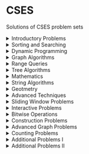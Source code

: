 # CSES

Solutions of CSES problem sets

<details>
<summary>
Introductory Problems
</summary>

- [Weird Algorithm](weird_algorithm.cpp)
- [Missing Number](missing_number.cpp)
- [Repetitions](repetitions.cpp)
- [Increasing Array](increasing_array.cpp)
- [Permutations](permutations.cpp)
- [Number Spiral](number_spiral.cpp)
- [Two Knights](two_knights.cpp)
- [Two Sets](two_sets.cpp)
- [Bit Strings](bit_strings.cpp)
- [Trailing Zeros](trailing_zeros.cpp)
- [Coin Piles](coin_piles.cpp)
- [Palindrome Reorder](palindrome_reorder.cpp)
- [Gray Code](gray_code.cpp)
- [Tower of Hanoi](tower_of_hanoi.cpp)
- [Creating Strings](creating_strings.cpp)
- [Apple Division](apple_division.cpp)
- [Chessboard and Queens](chessboard_and_queens.cpp)
- [Raab Game I](raab_game_i.cpp)
- [Mex Grid Construction](mex_grid_construction.cpp)
- [Knight Moves Grid](knight_moves_grid.cpp)
- [Grid Coloring I](grid_coloring_i.cpp)
- [Digit Queries](digit_queries.cpp)
- [String Reorder](string_reorder.cpp)
- [Grid Path Description](grid_path_description.cpp)

</details>

<details>
<summary>
Sorting and Searching
</summary>

- [Distinct Numbers](distinct_numbers.cpp)
- [Apartments](apartments.cpp)
- [Ferris Wheel](ferris_wheel.cpp)
- [Concert Tickets](concert_tickets.cpp)
- [Restaurant Customers](restaurant_customers.cpp)
- [Movie Festival](movie_festival.cpp)
- [Sum of Two Values](sum_of_two_values.cpp)
- [Maximum Subarray Sum](maximum_subarray_sum.cpp)
- [Stick Lengths](stick_lengths.cpp)
- [Missing Coin Sum](missing_coin_sum.cpp)
- [Collecting Numbers](collecting_numbers.cpp)
- [Collecting Numbers II](collecting_numbers_ii.cpp)
- [Playlist](playlist.cpp)
- [Towers](towers.cpp)
- [Traffic Lights](traffic_lights.cpp)
- [Distinct Values Subarrays](distinct_values_subarrays.cpp)
- [Distinct Values Subsequences](distinct_values_subsequences.cpp)
- [Josephus Problem I](josephus_problem_i.cpp)
- [Josephus Problem II](josephus_problem_ii.cpp)
- [Nested Ranges Check](nested_ranges_check.cpp)
- [Nested Ranges Count](nested_ranges_count.cpp)
- [Room Allocation](room_allocation.cpp)
- [Factory Machines](factory_machines.cpp)
- [Tasks and Deadlines](tasks_and_deadlines.cpp)
- [Reading Books](reading_books.cpp)
- [Sum of Three Values](sum_of_three_values.cpp)
- [Sum of Four Values](sum_of_four_values.cpp)
- [Nearest Smaller Values](nearest_smaller_values.cpp)
- [Subarray Sums I](subarray_sums_i.cpp)
- [Subarray Sums II](subarray_sums_ii.cpp)
- [Subarray Divisibility](subarray_divisibility.cpp)
- [Distinct Values Subarrays II](distinct_values_subarrays_ii.cpp)
- [Array Division](array_division.cpp)
- [Movie Festival II](movie_festival_ii.cpp)
- [Maximum Subarray Sum II](maximum_subarray_sum_ii.cpp)

</details>

<details>
<summary>
Dynamic Programming
</summary>

- Dice Combinations
- [Minimizing Coins](minimizing_coins.cpp)
- [Coin Combinations I](coin_combinations_i.cpp)
- [Coin Combinations II](coin_combinations_ii.cpp)
- [Removing Digits](removing_digits.cpp)
- [Grid Paths I](grid_paths_i.cpp)
- [Book Shop](book_shop.cpp)
- [Array Description](array_description.cpp)
- [Counting Towers](counting_towers.cpp)
- [Edit Distance](edit_distance.cpp)
- [Longest Common Subsequence](longest_common_subsequence.cpp)
- [Rectangle Cutting](rectangle_cutting.cpp)
- [Minimal Grid Path](minimal_grid_path.cpp)
- [Money Sums](money_sums.cpp)
- [Removal Game](removal_game.cpp)
- [Two Sets II](two_sets_ii.cpp)
- [Mountain Range](mountain_range.cpp)
- [Increasing Subsequence](increasing_subsequence.cpp)
- [Projects](projects.cpp)
- [Elevator Rides](elevator_rides.cpp)
- [Counting Tilings](counting_tilings.cpp)
- [Counting Numbers](counting_numbers.cpp)
- [Increasing Subsequence II](increasing_subsequence_ii.cpp)

</details>

<details>
<summary>
Graph Algorithms
</summary>

- [Counting Rooms](counting_rooms.cpp)
- [Labyrinth](labyrinth.cpp)
- [Building Roads](building_roads.cpp)
- [Message Route](message_route.cpp)
- [Building Teams](building_teams.cpp)
- [Round Trip](round_trip.cpp)
- [Monsters](monsters.cpp)
- [Shortest Routes I](shortest_routes_i.cpp)
- [Shortest Routes II](shortest_routes_ii.cpp)
- [High Score](high_score.cpp)
- [Flight Discount](flight_discount.cpp)
- [Cycle Finding](cycle_finding.cpp)
- [Flight Routes](flight_routes.cpp)
- [Round Trip II](round_trip_ii.cpp)
- [Course Schedule](course_schedule.cpp)
- [Longest Flight Route](longest_flight_route.cpp)
- [Game Routes](game_routes.cpp)
- [Investigation](investigation.cpp)
- [Planets Queries I](planets_queries_i.cpp)
- [Planets Queries II](planets_queries_ii.cpp)
- [Planets Cycles](planets_cycles.cpp)
- [Road Reparation](road_reparation.cpp)
- [Road Construction](road_construction.cpp)
- [Flight Routes Check](flight_routes_check.cpp)
- [Planets and Kingdoms](planets_and_kingdoms.cpp)
- [Giant Pizza](giant_pizza.cpp)
- [Coin Collector](coin_collector.cpp)
- [Mail Delivery](mail_delivery.cpp)
- [De Bruijn Sequence](de_bruijn_sequence.cpp)
- [Teleporters Path](teleporters_path.cpp)
- [Hamiltonian Flights](hamiltonian_flights.cpp)
- [Knight's Tour](knight's_tour.cpp)
- [Download Speed](download_speed.cpp)
- [Police Chase](police_chase.cpp)
- [School Dance](school_dance.cpp)
- [Distinct Routes](distinct_routes.cpp)

</details>

<details>
<summary>
Range Queries
</summary>

- [Static Range Sum Queries](static_range_sum_queries.cpp)
- [Static Range Minimum Queries](static_range_minimum_queries.cpp)
- [Dynamic Range Sum Queries](dynamic_range_sum_queries.cpp)
- [Dynamic Range Minimum Queries](dynamic_range_minimum_queries.cpp)
- [Range Xor Queries](range_xor_queries.cpp)
- [Range Update Queries](range_update_queries.cpp)
- [Forest Queries](forest_queries.cpp)
- [Hotel Queries](hotel_queries.cpp)
- [List Removals](list_removals.cpp)
- [Salary Queries](salary_queries.cpp)
- [Prefix Sum Queries](prefix_sum_queries.cpp)
- [Pizzeria Queries](pizzeria_queries.cpp)
- [Visible Buildings Queries](visible_buildings_queries.cpp)
- [Range Interval Queries](range_interval_queries.cpp)
- [Subarray Sum Queries](subarray_sum_queries.cpp)
- [Subarray Sum Queries II](subarray_sum_queries_ii.cpp)
- [Distinct Values Queries](distinct_values_queries.cpp)
- [Distinct Values Queries II](distinct_values_queries_ii.cpp)
- [Increasing Array Queries](increasing_array_queries.cpp)
- [Movie Festival Queries](movie_festival_queries.cpp)
- [Forest Queries II](forest_queries_ii.cpp)
- [Range Updates and Sums](range_updates_and_sums.cpp)
- [Polynomial Queries](polynomial_queries.cpp)
- [Range Queries and Copies](range_queries_and_copies.cpp)
- [Missing Coin Sum Queries](missing_coin_sum_queries.cpp)

</details>

<details>
<summary>
Tree Algorithms
</summary>

- [Subordinates](subordinates.cpp)
- [Tree Matching](tree_matching.cpp)
- [Tree Diameter](tree_diameter.cpp)
- [Tree Distances I](tree_distances_i.cpp)
- [Tree Distances II](tree_distances_ii.cpp)
- [Company Queries I](company_queries_i.cpp)
- [Company Queries II](company_queries_ii.cpp)
- [Distance Queries](distance_queries.cpp)
- [Counting Paths](counting_paths.cpp)
- [Subtree Queries](subtree_queries.cpp)
- [Path Queries](path_queries.cpp)
- [Path Queries II](path_queries_ii.cpp)
- [Distinct Colors](distinct_colors.cpp)
- [Finding a Centroid](finding_a_centroid.cpp)
- [Fixed-Length Paths I](fixed-length_paths_i.cpp)
- [Fixed-Length Paths II](fixed-length_paths_ii.cpp)

</details>

<details>
<summary>
Mathematics
</summary>

- [Josephus Queries](josephus_queries.cpp)
- [Exponentiation](exponentiation.cpp)
- [Exponentiation II](exponentiation_ii.cpp)
- [Counting Divisors](counting_divisors.cpp)
- [Common Divisors](common_divisors.cpp)
- [Sum of Divisors](sum_of_divisors.cpp)
- [Divisor Analysis](divisor_analysis.cpp)
- [Prime Multiples](prime_multiples.cpp)
- [Counting Coprime Pairs](counting_coprime_pairs.cpp)
- [Next Prime](next_prime.cpp)
- [Binomial Coefficients](binomial_coefficients.cpp)
- [Creating Strings II](creating_strings_ii.cpp)
- [Distributing Apples](distributing_apples.cpp)
- [Christmas Party](christmas_party.cpp)
- [Permutation Order](permutation_order.cpp)
- [Permutation Rounds](permutation_rounds.cpp)
- [Bracket Sequences I](bracket_sequences_i.cpp)
- [Bracket Sequences II](bracket_sequences_ii.cpp)
- [Counting Necklaces](counting_necklaces.cpp)
- [Counting Grids](counting_grids.cpp)
- [Fibonacci Numbers](fibonacci_numbers.cpp)
- [Throwing Dice](throwing_dice.cpp)
- [Graph Paths I](graph_paths_i.cpp)
- [Graph Paths II](graph_paths_ii.cpp)
- [System of Linear Equations](system_of_linear_equations.cpp)
- [Sum of Four Squares](sum_of_four_squares.cpp)
- [Triangle Number Sums](triangle_number_sums.cpp)
- [Dice Probability](dice_probability.cpp)
- [Moving Robots](moving_robots.cpp)
- [Candy Lottery](candy_lottery.cpp)
- [Inversion Probability](inversion_probability.cpp)
- [Stick Game](stick_game.cpp)
- [Nim Game I](nim_game_i.cpp)
- [Nim Game II](nim_game_ii.cpp)
- [Stair Game](stair_game.cpp)
- [Grundy's Game](grundys_game.cpp)
- [Another Game](another_game.cpp)

</details>

<details>
<summary>
String Algorithms
</summary>

- [Word Combinations](word_combinations.cpp)
- [String Matching](string_matching.cpp)
- [Finding Borders](finding_borders.cpp)
- [Finding Periods](finding_periods.cpp)
- [Minimal Rotation](minimal_rotation.cpp)
- [Longest Palindrome](longest_palindrome.cpp)
- [All Palindromes](all_palindromes.cpp)
- [Required Substring](required_substring.cpp)
- [Palindrome Queries](palindrome_queries.cpp)
- [Finding Patterns](finding_patterns.cpp)
- [Counting Patterns](counting_patterns.cpp)
- [Pattern Positions](pattern_positions.cpp)
- [Distinct Substrings](distinct_substrings.cpp)
- [Distinct Subsequences](distinct_subsequences.cpp)
- [Repeating Substring](repeating_substring.cpp)
- [String Functions](string_functions.cpp)
- [Inverse Suffix Array](inverse_suffix_array.cpp)
- [String Transform](string_transform.cpp)
- [Substring Order I](substring_order_i.cpp)
- [Substring Order II](substring_order_ii.cpp)
- [Substring Distribution](substring_distribution.cpp)

</details>

<details>
<summary>
Geotmetry
</summary>

- [Point Location Test](point_location_test.cpp)
- [Line Segment Intersection](line_segment_intersection.cpp)
- [Polygon Area](polygon_area.cpp)
- [Point in Polygon](point_in_polygon.cpp)
- [Polygon Lattice Points](polygon_lattice_points.cpp)
- [Minimum Euclidean Distance](minimum_euclidean_distance.cpp)
- [Convex Hull](convex_hull.cpp)
- [Maximum Manhattan Distances](maximum_manhattan_distances.cpp)
- [All Manhattan Distances](all_manhattan_distances.cpp)
- [Intersection Points](intersection_points.cpp)
- [Line Segments Trace I](line_segments_trace_i.cpp)
- [Line Segments Trace II](line_segments_trace_ii.cpp)
- [Lines and Queries I](lines_and_queries_i.cpp)
- [Lines and Queries II](lines_and_queries_ii.cpp)
- [Area of Rectangles](area_of_rectangles.cpp)
- [Robot Path](robot_path.cpp)

</details>

<details>
<summary>
Advanced Techniques
</summary>

- [Meet in the Middle](meet_in_the_middle.cpp)
- [Hamming Distance](hamming_distance.cpp)
- [Corner Subgrid Check](corner_subgrid_check.cpp)
- [Corner Subgrid Count](corner_subgrid_count.cpp)
- [Reachable Nodes](reachable_nodes.cpp)
- [Reachability Queries](reachability_queries.cpp)
- [Cut and Paste](cut_and_paste.cpp)
- [Substring Reversals](substring_reversals.cpp)
- [Reversals and Sums](reversals_and_sums.cpp)
- [Necessary Roads](necessary_roads.cpp)
- [Necessary Cities](necessary_cities.cpp)
- [Eulerian Subgraphs](eulerian_subgraphs.cpp)
- [Monster Game I](monster_game_i.cpp)
- [Monster Game II](monster_game_ii.cpp)
- [Subarray Squares](subarray_squares.cpp)
- [Houses and Schools](houses_and_schools.cpp)
- [Knuth Division](knuth_division.cpp)
- [Apples and Bananas](apples_and_bananas.cpp)
- [One Bit Positions](one_bit_positions.cpp)
- [Signal Processing](signal_processing.cpp)
- [New Roads Queries](new_roads_queries.cpp)
- [Dynamic Connectivity](dynamic_connectivity.cpp)
- [Parcel Delivery](parcel_delivery.cpp)
- [Task Assignment](task_assignment.cpp)
- [Distinct Routes II](distinct_routes_ii.cpp)

</details>

<details>
<summary>
Sliding Window Problems
</summary>

- [Sliding Window Sum](sliding_window_sum.cpp)
- [Sliding Window Minimum](sliding_window_minimum.cpp)
- [Sliding Window Xor](sliding_window_xor.cpp)
- [Sliding Window Or](sliding_window_or.cpp)
- [Sliding Window Distinct Values](sliding_window_distinct_values.cpp)
- [Sliding Window Mode](sliding_window_mode.cpp)
- [Sliding Window Mex](sliding_window_mex.cpp)
- [Sliding Window Median](sliding_window_median.cpp)
- [Sliding Window Cost](sliding_window_cost.cpp)
- [Sliding Window Inversions](sliding_window_inversions.cpp)
- [Sliding Window Advertisement](sliding_window_advertisement.cpp)

</details>

<details>
<summary>
Interactive Problems
</summary>

- [Hidden Integer](hidden_integer.cpp)
- [Hidden Permutation](hidden_permutation.cpp)
- [K-th Highest Score](k-th_highest_score.cpp)
- [Permuted Binary Strings](permuted_binary_strings.cpp)
- [Colored Chairs](colored_chairs.cpp)
- [Inversion Sorting](inversion_sorting.cpp)

</details>

<details>
<summary>
Bitwise Operations
</summary>

- [Counting Bits](counting_bits.cpp)
- [Maximum Xor Subarray](maximum_xor_subarray.cpp)
- [Maximum Xor Subset](maximum_xor_subset.cpp)
- [Number of Subset Xors](number_of_subset_xors.cpp)
- [K Subset Xors](k_subset_xors.cpp)
- [All Subarray Xors](all_subarray_xors.cpp)
- [Xor Pyramid Peak](xor_pyramid_peak.cpp)
- [Xor Pyramid Diagonal](xor_pyramid_diagonal.cpp)
- [Xor Pyramid Row](xor_pyramid_row.cpp)
- [SOS Bit Problem](sos_bit_problem.cpp)
- [And Subset Count](and_subset_count.cpp)

</details>

<details>
<summary>
Construction Problems
</summary>

- [Inverse Inversions](inverse_inversions.cpp)
- [Monotone Subsequences](monotone_subsequences.cpp)
- [Third Permutation](third_permutation.cpp)
- [Permutation Prime Sums](permutation_prime_sums.cpp)
- [Chess Tournament](chess_tournament.cpp)
- [Distinct Sums Grid](distinct_sums_grid.cpp)
- [Filling Trominos](filling_trominos.cpp)
- [Grid Path Construction](grid_path_construction.cpp)

</details>

<details>
<summary>
Advanced Graph Problems
</summary>

- [Nearest Shops](nearest_shops.cpp)
- [Prüfer Code](prüfer_code.cpp)
- [Tree Traversals](tree_traversals.cpp)
- [Course Schedule II](course_schedule_ii.cpp)
- [Acyclic Graph Edges](acyclic_graph_edges.cpp)
- [Strongly Connected Edges](strongly_connected_edges.cpp)
- [Even Outdegree Edges](even_outdegree_edges.cpp)
- [Graph Girth](graph_girth.cpp)
- [Fixed Length Walk Queries](fixed_length_walk_queries.cpp)
- [Transfer Speeds Sum](transfer_speeds_sum.cpp)
- [MST Edge Check](mst_edge_check.cpp)
- [MST Edge Set Check](mst_edge_set_check.cpp)
- [MST Edge Cost](mst_edge_cost.cpp)
- [Network Breakdown](network_breakdown.cpp)
- [Tree Coin Collecting I](tree_coin_collecting_i.cpp)
- [Tree Coin Collecting II](tree_coin_collecting_ii.cpp)
- [Tree Isomorphism I](tree_isomorphism_i.cpp)
- [Tree Isomorphism II](tree_isomorphism_ii.cpp)
- [Flight Route Requests](flight_route_requests.cpp)
- [Critical Cities](critical_cities.cpp)
- [Visiting Cities](visiting_cities.cpp)
- [Graph Coloring](graph_coloring.cpp)
- [Bus Companies](bus_companies.cpp)
- [Split into Two Paths](split_into_two_paths.cpp)
- [Network Renovation](network_renovation.cpp)
- [Forbidden Cities](forbidden_cities.cpp)
- [Creating Offices](creating_offices.cpp)
- [New Flight Routes](new_flight_routes.cpp)

</details>

<details>
<summary>
Counting Problems
</summary>

- [Filled Subgrid Count I](filled_subgrid_count_i.cpp)
- [Filled Subgrid Count II](filled_subgrid_count_ii.cpp)
- [All Letter Subgrid Count I](all_letter_subgrid_count_i.cpp)
- [All Letter Subgrid Count II](all_letter_subgrid_count_ii.cpp)
- [Border Subgrid Count I](border_subgrid_count_i.cpp)
- [Border Subgrid Count II](border_subgrid_count_ii.cpp)
- [Raab Game II](raab_game_ii.cpp)
- [Empty String](empty_string.cpp)
- [Permutation Inversions](permutation_inversions.cpp)
- [Counting Bishops](counting_bishops.cpp)
- [Counting Sequences](counting_sequences.cpp)
- [Grid Paths II](grid_paths_ii.cpp)
- [Counting Permutations](counting_permutations.cpp)
- [Grid Completion](grid_completion.cpp)
- [Counting Reorders](counting_reorders.cpp)
- [Tournament Graph Distribution](tournament_graph_distribution.cpp)
- [Collecting Numbers Distribution](collecting_numbers_distribution.cpp)
- [Functional Graph Distribution](functional_graph_distribution.cpp)

</details>

<details>
<summary>
Additional Problems I
</summary>

- [Shortest Subsequence](shortest_subsequence.cpp)
- [Distinct Values Sum](distinct_values_sum.cpp)
- [Distinct Values Splits](distinct_values_splits.cpp)
- [Swap Game](swap_game.cpp)
- [Beautiful Permutation II](beautiful_permutation_ii.cpp)
- [Multiplication Table](multiplication_table.cpp)
- [Bubble Sort Rounds I](bubble_sort_rounds_i.cpp)
- [Bubble Sort Rounds II](bubble_sort_rounds_ii.cpp)
- [Nearest Campsites I](nearest_campsites_i.cpp)
- [Nearest Campsites II](nearest_campsites_ii.cpp)
- [Advertisement](advertisement.cpp)
- [Special Substrings](special_substrings.cpp)
- [Counting LCM Arrays](counting_lcm_arrays.cpp)
- [Square Subsets](square_subsets.cpp)
- [Subarray Sum Constraints](subarray_sum_constraints.cpp)
- [Water Containers Moves](water_containers_moves.cpp)
- [Water Containers Queries](water_containers_queries.cpp)
- [Stack Weights](stack_weights.cpp)
- [Maximum Average Subarrays](maximum_average_subarrays.cpp)
- [Subsets with Fixed Average](subsets_with_fixed_average.cpp)
- [Two Array Average](two_array_average.cpp)
- [Pyramid Array](pyramid_array.cpp)
- [Permutation Subsequence](permutation_subsequence.cpp)
- [Bit Inversions](bit_inversions.cpp)
- [Writing Numbers](writing_numbers.cpp)
- [Letter Pair Move Game](letter_pair_move_game.cpp)
- [Maximum Building I](maximum_building_i.cpp)
- [Sorting Methods](sorting_methods.cpp)
- [Cyclic Array](cyclic_array.cpp)
- [List of Sums](list_of_sums.cpp)

</details>

<details>
<summary>
Additional Problems II
</summary>

- [Bouncing Ball Steps](bouncing_ball_steps.cpp)
- [Bouncing Ball Cycle](bouncing_ball_cycle.cpp)
- [Knight Moves Queries](knight_moves_queries.cpp)
- [K Subset Sums I](k_subset_sums_i.cpp)
- [K Subset Sums II](k_subset_sums_ii.cpp)
- [Increasing Array II](increasing_array_ii.cpp)
- [Food Division](food_division.cpp)
- [Swap Round Sorting](swap_round_sorting.cpp)
- [Binary Subsequences](binary_subsequences.cpp)
- [School Excursion](school_excursion.cpp)
- [Coin Grid](coin_grid.cpp)
- [Grid Coloring II](grid_coloring_ii.cpp)
- [Programmers and Artists](programmers_and_artists.cpp)
- [Removing Digits II](removing_digits_ii.cpp)
- [Coin Arrangement](coin_arrangement.cpp)
- [Replace with Difference](replace_with_difference.cpp)
- [Grid Puzzle I](grid_puzzle_i.cpp)
- [Grid Puzzle II](grid_puzzle_ii.cpp)
- [Bit Substrings](bit_substrings.cpp)
- [Reversal Sorting](reversal_sorting.cpp)
- [Book Shop II](book_shop_ii.cpp)
- [GCD Subsets](gcd_subsets.cpp)
- [Minimum Cost Pairs](minimum_cost_pairs.cpp)
- [Same Sum Subsets](same_sum_subsets.cpp)
- [Mex Grid Queries](mex_grid_queries.cpp)
- [Maximum Building II](maximum_building_ii.cpp)
- [Stick Divisions](stick_divisions.cpp)
- [Stick Difference](stick_difference.cpp)
- [Coding Company](coding_company.cpp)
- [Two Stacks Sorting](two_stacks_sorting.cpp)

</details>
